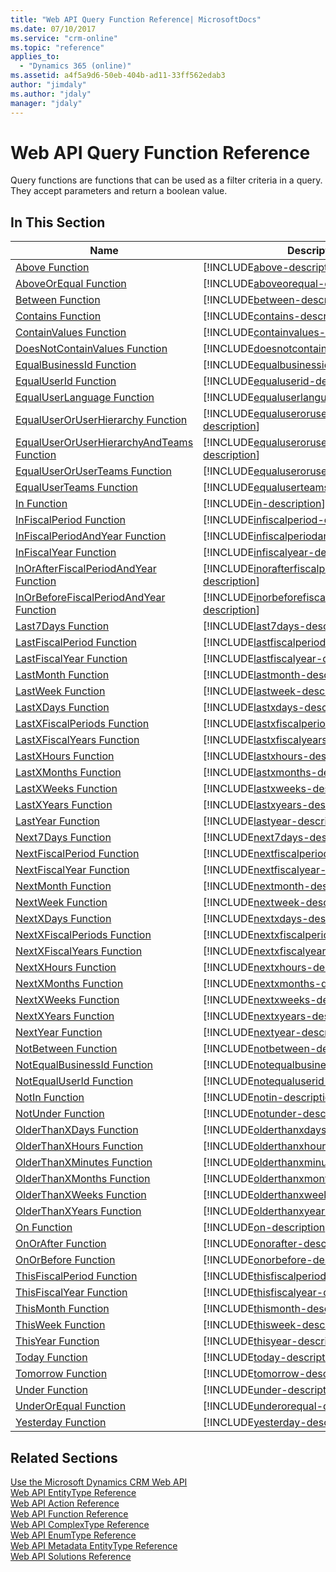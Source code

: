 ```yaml
---
title: "Web API Query Function Reference| MicrosoftDocs"
ms.date: 07/10/2017
ms.service: "crm-online"
ms.topic: "reference"
applies_to: 
  - "Dynamics 365 (online)"
ms.assetid: a4f5a9d6-50eb-404b-ad11-33ff562edab3
author: "jimdaly"
ms.author: "jdaly"
manager: "jdaly"
---
```

# Web API Query Function Reference

Query functions are functions that can be used as a filter criteria in a query. They accept parameters and return a boolean value.  
  
## In This Section  
  
|Name|Description|  
|----------|-----------------|  
|[Above Function](./queryfunctions/above.md)|[!INCLUDE[above-description](./queryfunctions/descriptions/above.md)]|  
|[AboveOrEqual Function](./queryfunctions/aboveorequal.md)|[!INCLUDE[aboveorequal-description](./queryfunctions/descriptions/aboveorequal.md)]|  
|[Between Function](./queryfunctions/between.md)|[!INCLUDE[between-description](./queryfunctions/descriptions/between.md)]|  
|[Contains Function](./queryfunctions/contains.md)|[!INCLUDE[contains-description](./queryfunctions/descriptions/contains.md)]|  
|[ContainValues Function](./queryfunctions/containvalues.md)|[!INCLUDE[containvalues-description](./queryfunctions/descriptions/containvalues.md)]|  
|[DoesNotContainValues Function](./queryfunctions/doesnotcontainvalues.md)|[!INCLUDE[doesnotcontainvalues-description](./queryfunctions/descriptions/doesnotcontainvalues.md)]|  
|[EqualBusinessId Function](./queryfunctions/equalbusinessid.md)|[!INCLUDE[equalbusinessid-description](./queryfunctions/descriptions/equalbusinessid.md)]|  
|[EqualUserId Function](./queryfunctions/equaluserid.md)|[!INCLUDE[equaluserid-description](./queryfunctions/descriptions/equaluserid.md)]|  
|[EqualUserLanguage Function](./queryfunctions/equaluserlanguage.md)|[!INCLUDE[equaluserlanguage-description](./queryfunctions/descriptions/equaluserlanguage.md)]|  
|[EqualUserOrUserHierarchy Function](./queryfunctions/equaluseroruserhierarchy.md)|[!INCLUDE[equaluseroruserhierarchy-description](./queryfunctions/descriptions/equaluseroruserhierarchy.md)]|  
|[EqualUserOrUserHierarchyAndTeams Function](./queryfunctions/equaluseroruserhierarchyandteams.md)|[!INCLUDE[equaluseroruserhierarchyandteams-description](./queryfunctions/descriptions/equaluseroruserhierarchyandteams.md)]|  
|[EqualUserOrUserTeams Function](./queryfunctions/equaluseroruserteams.md)|[!INCLUDE[equaluseroruserteams-description](./queryfunctions/descriptions/equaluseroruserteams.md)]|  
|[EqualUserTeams Function](./queryfunctions/equaluserteams.md)|[!INCLUDE[equaluserteams-description](./queryfunctions/descriptions/equaluserteams.md)]|  
|[In Function](./queryfunctions/in.md)|[!INCLUDE[in-description](./queryfunctions/descriptions/in.md)]|  
|[InFiscalPeriod Function](./queryfunctions/infiscalperiod.md)|[!INCLUDE[infiscalperiod-description](./queryfunctions/descriptions/infiscalperiod.md)]|  
|[InFiscalPeriodAndYear Function](./queryfunctions/infiscalperiodandyear.md)|[!INCLUDE[infiscalperiodandyear-description](./queryfunctions/descriptions/infiscalperiodandyear.md)]|  
|[InFiscalYear Function](./queryfunctions/infiscalyear.md)|[!INCLUDE[infiscalyear-description](./queryfunctions/descriptions/infiscalyear.md)]|  
|[InOrAfterFiscalPeriodAndYear Function](./queryfunctions/inorafterfiscalperiodandyear.md)|[!INCLUDE[inorafterfiscalperiodandyear-description](./queryfunctions/descriptions/inorafterfiscalperiodandyear.md)]|  
|[InOrBeforeFiscalPeriodAndYear Function](./queryfunctions/inorbeforefiscalperiodandyear.md)|[!INCLUDE[inorbeforefiscalperiodandyear-description](./queryfunctions/descriptions/inorbeforefiscalperiodandyear.md)]|  
|[Last7Days Function](./queryfunctions/last7days.md)|[!INCLUDE[last7days-description](./queryfunctions/descriptions/last7days.md)]|  
|[LastFiscalPeriod Function](./queryfunctions/lastfiscalperiod.md)|[!INCLUDE[lastfiscalperiod-description](./queryfunctions/descriptions/lastfiscalperiod.md)]|  
|[LastFiscalYear Function](./queryfunctions/lastfiscalyear.md)|[!INCLUDE[lastfiscalyear-description](./queryfunctions/descriptions/lastfiscalyear.md)]|  
|[LastMonth Function](./queryfunctions/lastmonth.md)|[!INCLUDE[lastmonth-description](./queryfunctions/descriptions/lastmonth.md)]|  
|[LastWeek Function](./queryfunctions/lastweek.md)|[!INCLUDE[lastweek-description](./queryfunctions/descriptions/lastweek.md)]|  
|[LastXDays Function](./queryfunctions/lastxdays.md)|[!INCLUDE[lastxdays-description](./queryfunctions/descriptions/lastxdays.md)]|  
|[LastXFiscalPeriods Function](./queryfunctions/lastxfiscalperiods.md)|[!INCLUDE[lastxfiscalperiods-description](./queryfunctions/descriptions/lastxfiscalperiods.md)]|  
|[LastXFiscalYears Function](./queryfunctions/lastxfiscalyears.md)|[!INCLUDE[lastxfiscalyears-description](./queryfunctions/descriptions/lastxfiscalyears.md)]|  
|[LastXHours Function](./queryfunctions/lastxhours.md)|[!INCLUDE[lastxhours-description](./queryfunctions/descriptions/lastxhours.md)]|  
|[LastXMonths Function](./queryfunctions/lastxmonths.md)|[!INCLUDE[lastxmonths-description](./queryfunctions/descriptions/lastxmonths.md)]|  
|[LastXWeeks Function](./queryfunctions/lastxweeks.md)|[!INCLUDE[lastxweeks-description](./queryfunctions/descriptions/lastxweeks.md)]|  
|[LastXYears Function](./queryfunctions/lastxyears.md)|[!INCLUDE[lastxyears-description](./queryfunctions/descriptions/lastxyears.md)]|  
|[LastYear Function](./queryfunctions/lastyear.md)|[!INCLUDE[lastyear-description](./queryfunctions/descriptions/lastyear.md)]|  
|[Next7Days Function](./queryfunctions/next7days.md)|[!INCLUDE[next7days-description](./queryfunctions/descriptions/next7days.md)]|  
|[NextFiscalPeriod Function](./queryfunctions/nextfiscalperiod.md)|[!INCLUDE[nextfiscalperiod-description](./queryfunctions/descriptions/nextfiscalperiod.md)]|  
|[NextFiscalYear Function](./queryfunctions/nextfiscalyear.md)|[!INCLUDE[nextfiscalyear-description](./queryfunctions/descriptions/nextfiscalyear.md)]|  
|[NextMonth Function](./queryfunctions/nextmonth.md)|[!INCLUDE[nextmonth-description](./queryfunctions/descriptions/nextmonth.md)]|  
|[NextWeek Function](./queryfunctions/nextweek.md)|[!INCLUDE[nextweek-description](./queryfunctions/descriptions/nextweek.md)]|  
|[NextXDays Function](./queryfunctions/nextxdays.md)|[!INCLUDE[nextxdays-description](./queryfunctions/descriptions/nextxdays.md)]|  
|[NextXFiscalPeriods Function](./queryfunctions/nextxfiscalperiods.md)|[!INCLUDE[nextxfiscalperiods-description](./queryfunctions/descriptions/nextxfiscalperiods.md)]|  
|[NextXFiscalYears Function](./queryfunctions/nextxfiscalyears.md)|[!INCLUDE[nextxfiscalyears-description](./queryfunctions/descriptions/nextxfiscalyears.md)]|  
|[NextXHours Function](./queryfunctions/nextxhours.md)|[!INCLUDE[nextxhours-description](./queryfunctions/descriptions/nextxhours.md)]|  
|[NextXMonths Function](./queryfunctions/nextxmonths.md)|[!INCLUDE[nextxmonths-description](./queryfunctions/descriptions/nextxmonths.md)]|  
|[NextXWeeks Function](./queryfunctions/nextxweeks.md)|[!INCLUDE[nextxweeks-description](./queryfunctions/descriptions/nextxweeks.md)]|  
|[NextXYears Function](./queryfunctions/nextxyears.md)|[!INCLUDE[nextxyears-description](./queryfunctions/descriptions/nextxyears.md)]|  
|[NextYear Function](./queryfunctions/nextyear.md)|[!INCLUDE[nextyear-description](./queryfunctions/descriptions/nextyear.md)]|  
|[NotBetween Function](./queryfunctions/notbetween.md)|[!INCLUDE[notbetween-description](./queryfunctions/descriptions/notbetween.md)]|  
|[NotEqualBusinessId Function](./queryfunctions/notequalbusinessid.md)|[!INCLUDE[notequalbusinessid-description](./queryfunctions/descriptions/notequalbusinessid.md)]|  
|[NotEqualUserId Function](./queryfunctions/notequaluserid.md)|[!INCLUDE[notequaluserid-description](./queryfunctions/descriptions/notequaluserid.md)]|  
|[NotIn Function](./queryfunctions/notin.md)|[!INCLUDE[notin-description](./queryfunctions/descriptions/notin.md)]|  
|[NotUnder Function](./queryfunctions/notunder.md)|[!INCLUDE[notunder-description](./queryfunctions/descriptions/notunder.md)]|  
|[OlderThanXDays Function](./queryfunctions/olderthanxdays.md)|[!INCLUDE[olderthanxdays-description](./queryfunctions/descriptions/olderthanxdays.md)]|  
|[OlderThanXHours Function](./queryfunctions/olderthanxhours.md)|[!INCLUDE[olderthanxhours-description](./queryfunctions/descriptions/olderthanxhours.md)]|  
|[OlderThanXMinutes Function](./queryfunctions/olderthanxminutes.md)|[!INCLUDE[olderthanxminutes-description](./queryfunctions/descriptions/olderthanxminutes.md)]|  
|[OlderThanXMonths Function](./queryfunctions/olderthanxmonths.md)|[!INCLUDE[olderthanxmonths-description](./queryfunctions/descriptions/olderthanxmonths.md)]|  
|[OlderThanXWeeks Function](./queryfunctions/olderthanxweeks.md)|[!INCLUDE[olderthanxweeks-description](./queryfunctions/descriptions/olderthanxweeks.md)]|  
|[OlderThanXYears Function](./queryfunctions/olderthanxyears.md)|[!INCLUDE[olderthanxyears-description](./queryfunctions/descriptions/olderthanxyears.md)]|  
|[On Function](./queryfunctions/on.md)|[!INCLUDE[on-description](./queryfunctions/descriptions/on.md)]|  
|[OnOrAfter Function](./queryfunctions/onorafter.md)|[!INCLUDE[onorafter-description](./queryfunctions/descriptions/onorafter.md)]|  
|[OnOrBefore Function](./queryfunctions/onorbefore.md)|[!INCLUDE[onorbefore-description](./queryfunctions/descriptions/onorbefore.md)]|  
|[ThisFiscalPeriod Function](./queryfunctions/thisfiscalperiod.md)|[!INCLUDE[thisfiscalperiod-description](./queryfunctions/descriptions/thisfiscalperiod.md)]|  
|[ThisFiscalYear Function](./queryfunctions/thisfiscalyear.md)|[!INCLUDE[thisfiscalyear-description](./queryfunctions/descriptions/thisfiscalyear.md)]|  
|[ThisMonth Function](./queryfunctions/thismonth.md)|[!INCLUDE[thismonth-description](./queryfunctions/descriptions/thismonth.md)]|  
|[ThisWeek Function](./queryfunctions/thisweek.md)|[!INCLUDE[thisweek-description](./queryfunctions/descriptions/thisweek.md)]|  
|[ThisYear Function](./queryfunctions/thisyear.md)|[!INCLUDE[thisyear-description](./queryfunctions/descriptions/thisyear.md)]|  
|[Today Function](./queryfunctions/today.md)|[!INCLUDE[today-description](./queryfunctions/descriptions/today.md)]|  
|[Tomorrow Function](./queryfunctions/tomorrow.md)|[!INCLUDE[tomorrow-description](./queryfunctions/descriptions/tomorrow.md)]|  
|[Under Function](./queryfunctions/under.md)|[!INCLUDE[under-description](./queryfunctions/descriptions/under.md)]|  
|[UnderOrEqual Function](./queryfunctions/underorequal.md)|[!INCLUDE[underorequal-description](./queryfunctions/descriptions/underorequal.md)]|  
|[Yesterday Function](./queryfunctions/yesterday.md)|[!INCLUDE[yesterday-description](./queryfunctions/descriptions/yesterday.md)]|  


## Related Sections  
  
 [Use the Microsoft Dynamics CRM Web API](https://msdn.microsoft.com/en-us/library/mt593051.aspx)<br />
 [Web API EntityType Reference](entitytypereference.md)<br />
 [Web API Action Reference](actionreference.md)<br />
 [Web API Function Reference](functionreference.md)<br />
 [Web API ComplexType Reference](complextypereference.md)<br />
 [Web API EnumType Reference](enumtypereference.md)<br />
 [Web API Metadata EntityType Reference](metadataentitytypereference.md)<br />
 [Web API Solutions Reference](solutionreference.md)